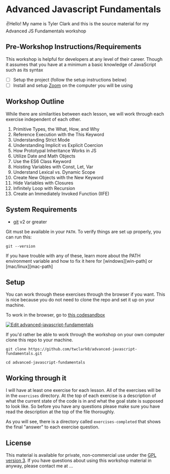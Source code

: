 # Advanced Javascript Fundamentals

✌️Hello! My name is Tyler Clark and this is the
source material for my Advanced JS Fundamentals workshop

## Pre-Workshop Instructions/Requirements

This workshop is helpful for developers at any level of their career. Though it assumes that you have at a minimum a basic knowledge of JavaScript such as its syntax

- [ ] Setup the project (follow the setup instructions below)
- [ ] Install and setup [Zoom](https://zoom.us) on the computer you will be using

## Workshop Outline

While there are similarities between each lesson, we will work through each exercise independent of each other.

1. Primitive Types, the What, How, and Why
2. Reference Execution with the This Keyword
3.  Understanding Strict Mode
4. Understanding Implicit vs Explicit Coercion
5. How Prototypal Inheritance Works in JS
6. Utilize Date and Math Objects
7. Use the ES6 Class Keyword
8.  Hoisting Variables with Const, Let, Var
9. Understand Lexical vs. Dynamic Scope
10. Create New Objects with the New Keyword
11. Hide Variables with Closures
12. Infinitely Loop with Recursion
13. Create an Immediately Invoked Function (IIFE)

## System Requirements

- [git](https://git-scm.com/book/en/v2/Getting-Started-Installing-Git) v2 or greater

Git must be available in your `PATH`. To verify things are set up
properly, you can run this:

```shell
git --version
```

If you have trouble with any of these, learn more about the PATH environment
variable and how to fix it here for [windows][win-path] or
[mac/linux][mac-path]

## Setup

You can work through these exercises through the browser if you want. This is nice because you do not need to clone the repo and set it up on your machine.

To work in the browser, go to
[this codesandbox](https://codesandbox.io/s/github/twclark0/advanced-javascript-fundamentals)

[![Edit advanced-javascript-fundamentals](https://codesandbox.io/static/img/play-codesandbox.svg)](https://codesandbox.io/s/github/twclark0/advanced-javascript-fundamentals)

If you'd rather be able to work through the workshop on your own computer clone this repo to your machine.

```shell
git clone https://github.com/twclark0/advanced-javascript-fundamentals.git

cd advanced-javascript-fundamentals

```

## Working through it

I will have at least one exercise for each lesson. All of the exercises will be in the `exercises` directory. At the top of each exercise is a description of what the current state of the code is in and what the goal state is supposed to look like. So before you have any questions please make sure you have read the description at the top of the file thoroughly.

As you will see, there is a directory called `exercises-completed` that shows the final "answer" to each exercise question.

## License

This material is available for private, non-commercial use under the
[GPL version 3](http://www.gnu.org/licenses/gpl-3.0-standalone.html). If you have questions about using this workshop material in anyway, please contact me
at ...